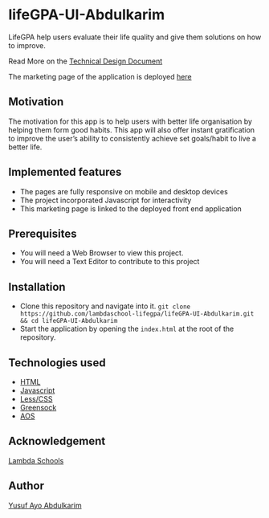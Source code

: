 # lifeGPA-UI-Abdulkarim

LifeGPA help users evaluate their life quality and give them solutions on how to improve.

Read More on the [Technical Design Document](https://docs.google.com/document/d/1h339T-MdfHjtmTif8dVk_geTljaVuk3bo5015bLUAFQ)

The marketing page of the application is deployed [here](https://lifegpa-abdulkarim.netlify.com)

## Motivation

The motivation for this app is to help users with better life organisation by helping them form good habits. This app will also offer instant gratification to improve the user’s ability to consistently achieve set goals/habit to live a better life.

## Implemented features

- The pages are fully responsive on mobile and desktop devices
- The project incorporated Javascript for interactivity
- This marketing page is linked to the deployed front end application

## Prerequisites

- You will need a Web Browser to view this project.
- You will need a Text Editor to contribute to this project

## Installation

- Clone this repository and navigate into it.
  `git clone https://github.com/lambdaschool-lifegpa/lifeGPA-UI-Abdulkarim.git && cd lifeGPA-UI-Abdulkarim`
- Start the application by opening the `index.html` at the root of the repository.

## Technologies used

- [HTML](https://developer.mozilla.org/en-US/docs/Web/HTML)
- [Javascript](https://developer.mozilla.org/en-US/docs/Web/JavaScript)
- [Less/CSS](http://lesscss.org/)
- [Greensock](https://greensock.com/)
- [AOS](https://michalsnik.github.io/aos/)

## Acknowledgement

[Lambda Schools](https://lambdaschool.com/)

## Author

[Yusuf Ayo Abdulkarim](https://twitter.com/haywhyze)

